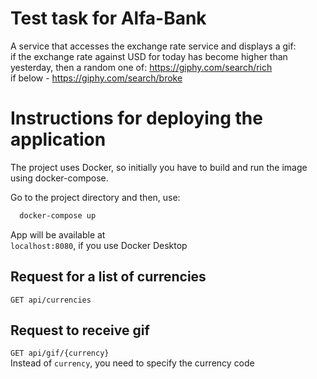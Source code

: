 # Test task for Alfa-Bank  
A service that accesses the exchange rate service and displays a gif:  
if the exchange rate against USD for today has become higher than yesterday, then a random one of: https://giphy.com/search/rich  
if below - https://giphy.com/search/broke  
# Instructions for deploying the application  
The project uses Docker, so initially you have to build and run the image using docker-compose.

Go to the project directory and then, use:  
```bash  
  docker-compose up  
```  
App will be available at  
`localhost:8080`, if you use Docker Desktop  

## Request for a list of currencies  
`GET api/currencies` 
## Request to receive gif  
`GET api/gif/{currency}`  
Instead of `currency`, you need to specify the currency code  


